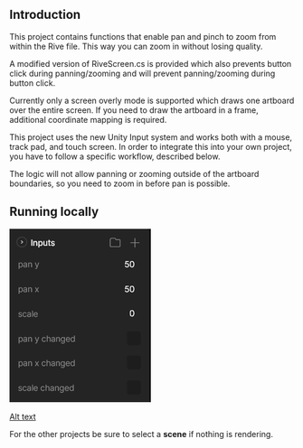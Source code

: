 ## Introduction

This project contains functions that enable pan and pinch to zoom from within the Rive file. This way you can zoom in without losing quality. 

A modified version of RiveScreen.cs is provided which also prevents button click during panning/zooming and will prevent panning/zooming during button click.

Currently only a screen overly mode is supported which draws one artboard over the entire screen. If you need to draw the artboard in a frame, additional coordinate mapping is required.

This project uses the new Unity Input system and works both with a mouse, track pad, and touch screen. In order to integrate this into your own project, you have to follow a specific workflow, described below.

The logic will not allow panning or zooming outside of the artboard boundaries, so you need to zoom in before pan is possible.

## Running locally

![Alt text](readme-png/inputs.png?raw=true "Title")

[Alt text](readme-png/inputs.png)

For the other projects be sure to select a **scene** if nothing is rendering.
